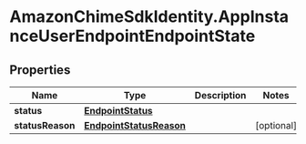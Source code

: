 # AmazonChimeSdkIdentity.AppInstanceUserEndpointEndpointState

## Properties

Name | Type | Description | Notes
------------ | ------------- | ------------- | -------------
**status** | [**EndpointStatus**](EndpointStatus.md) |  | 
**statusReason** | [**EndpointStatusReason**](EndpointStatusReason.md) |  | [optional] 


